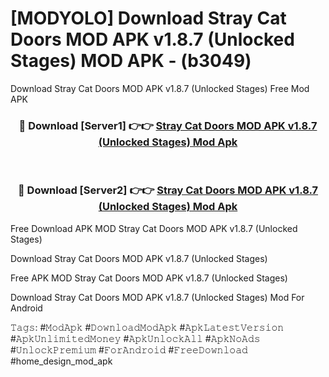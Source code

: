 # [MODYOLO] Download Stray Cat Doors MOD APK v1.8.7 (Unlocked Stages) MOD APK - (b3049)
Download Stray Cat Doors MOD APK v1.8.7 (Unlocked Stages) Free Mod APK

<div align="center">
<h3>🔴 Download [Server1] 👉👉 <a href="https://apk-comot.site?title=Stray_Cat_Doors_MOD_APK_v1.8.7_(Unlocked_Stages)">Stray Cat Doors MOD APK v1.8.7 (Unlocked Stages) Mod Apk</a></h3><br>

<h3>🔴 Download [Server2] 👉👉 <a href="https://apk-comot.site?title=Stray_Cat_Doors_MOD_APK_v1.8.7_(Unlocked_Stages)">Stray Cat Doors MOD APK v1.8.7 (Unlocked Stages) Mod Apk</a></h3>
</div>


Free Download APK MOD Stray Cat Doors MOD APK v1.8.7 (Unlocked Stages)

Download Stray Cat Doors MOD APK v1.8.7 (Unlocked Stages) 

Free APK MOD Stray Cat Doors MOD APK v1.8.7 (Unlocked Stages) 

Download Stray Cat Doors MOD APK v1.8.7 (Unlocked Stages) Mod For Android

𝚃𝚊𝚐𝚜: #𝙼𝚘𝚍𝙰𝚙𝚔 #𝙳𝚘𝚠𝚗𝚕𝚘𝚊𝚍𝙼𝚘𝚍𝙰𝚙𝚔 #𝙰𝚙𝚔𝙻𝚊𝚝𝚎𝚜𝚝𝚅𝚎𝚛𝚜𝚒𝚘𝚗 #𝙰𝚙𝚔𝚄𝚗𝚕𝚒𝚖𝚒𝚝𝚎𝚍𝙼𝚘𝚗𝚎𝚢 #𝙰𝚙𝚔𝚄𝚗𝚕𝚘𝚌𝚔𝙰𝚕𝚕 #𝙰𝚙𝚔𝙽𝚘𝙰𝚍𝚜 #𝚄𝚗𝚕𝚘𝚌𝚔𝙿𝚛𝚎𝚖𝚒𝚞𝚖 #𝙵𝚘𝚛𝙰𝚗𝚍𝚛𝚘𝚒𝚍 #𝙵𝚛𝚎𝚎𝙳𝚘𝚠𝚗𝚕𝚘𝚊𝚍 #home_design_mod_apk